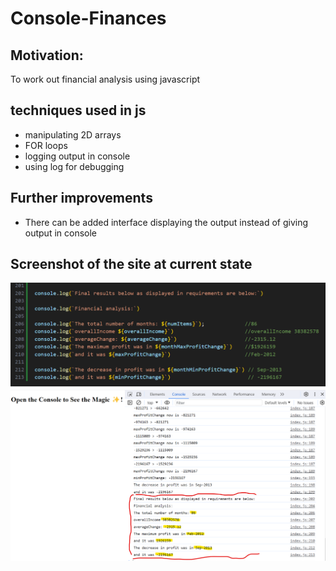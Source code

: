 # Console-Finances


## Motivation:
To work out financial analysis using javascript

## techniques used in js
* manipulating 2D arrays
* FOR loops
* logging output in console
* using log for debugging

## Further improvements

* There can be added interface displaying the output instead of giving output in console

## Screenshot of the site at current state
![screenshot of logging output in code](./assets/images/screenshot_code_log_console_result.png)
![screenshot of output in browser](./assets/images/acreenshot_console_browser.png)
